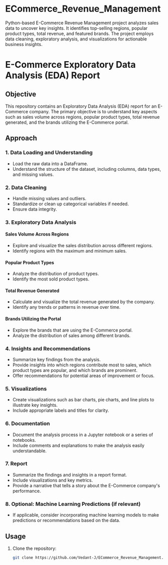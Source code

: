 # ECommerce_Revenue_Management
Python-based E-Commerce Revenue Management project analyzes sales data to uncover key insights. It identifies top-selling regions, popular product types, total revenue, and featured brands. The project employs data cleaning, exploratory analysis, and visualizations for actionable business insights.
# E-Commerce Exploratory Data Analysis (EDA) Report

## Objective

This repository contains an Exploratory Data Analysis (EDA) report for an E-Commerce company. The primary objective is to understand key aspects such as sales volume across regions, popular product types, total revenue generated, and the brands utilizing the E-Commerce portal.

## Approach

### 1. Data Loading and Understanding

- Load the raw data into a DataFrame.
- Understand the structure of the dataset, including columns, data types, and missing values.

### 2. Data Cleaning

- Handle missing values and outliers.
- Standardize or clean up categorical variables if needed.
- Ensure data integrity.

### 3. Exploratory Data Analysis

#### Sales Volume Across Regions

- Explore and visualize the sales distribution across different regions.
- Identify regions with the maximum and minimum sales.

#### Popular Product Types

- Analyze the distribution of product types.
- Identify the most sold product types.

#### Total Revenue Generated

- Calculate and visualize the total revenue generated by the company.
- Identify any trends or patterns in revenue over time.

#### Brands Utilizing the Portal

- Explore the brands that are using the E-Commerce portal.
- Analyze the distribution of sales among different brands.

### 4. Insights and Recommendations

- Summarize key findings from the analysis.
- Provide insights into which regions contribute most to sales, which product types are popular, and which brands are prominent.
- Offer recommendations for potential areas of improvement or focus.

### 5. Visualizations

- Create visualizations such as bar charts, pie charts, and line plots to illustrate key insights.
- Include appropriate labels and titles for clarity.

### 6. Documentation

- Document the analysis process in a Jupyter notebook or a series of notebooks.
- Include comments and explanations to make the analysis easily understandable.

### 7. Report

- Summarize the findings and insights in a report format.
- Include visualizations and key metrics.
- Provide a narrative that tells a story about the E-Commerce company's performance.

### 8. Optional: Machine Learning Predictions (if relevant)

- If applicable, consider incorporating machine learning models to make predictions or recommendations based on the data.

## Usage

1. Clone the repository:

   ```bash
   git clone https://github.com/Vedant-J/ECommerce_Revenue_Management.git
